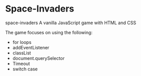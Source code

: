 # Space-Invaders

space-invaders
A vanilla JavaScript game with HTML and CSS



The game focuses on using the following: 

* for loops
* addEventListener
* classList
* document.querySelector
* Timeout
* switch case
